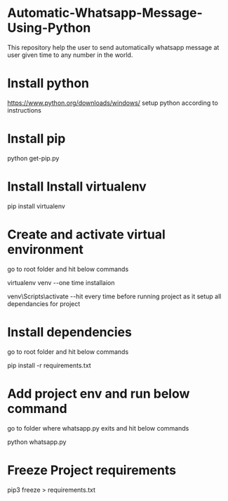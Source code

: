 # Automatic-Whatsapp-Message-Using-Python
This repository help the user to send automatically whatsapp message at user given time  to any number in the world.

# Install python

https://www.python.org/downloads/windows/
setup python according to instructions

# Install pip
python get-pip.py

# Install Install virtualenv
pip install virtualenv

# Create and activate virtual environment
go to root folder and hit below commands

virtualenv venv --one time installaion

venv\Scripts\activate --hit every time before running project as it setup all dependancies for project

# Install dependencies 
go to root folder and hit below commands

pip install -r requirements.txt 

# Add project env and run below command
go to folder where whatsapp.py exits and hit below commands

python whatsapp.py

# Freeze Project requirements

pip3 freeze > requirements.txt



